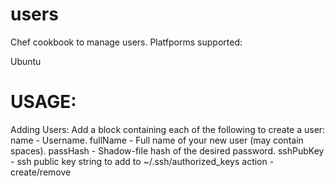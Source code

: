 # users
 Chef cookbook to manage users.
Platfporms supported:

Ubuntu

# USAGE:
Adding Users:
 Add a block containing each of the following to create a user:
  name - Username.
  fullName - Full name of your new user (may contain spaces).
  passHash - Shadow-file hash of the desired password.
  sshPubKey - ssh public key string to add to ~/.ssh/authorized_keys
  action - create/remove

